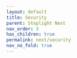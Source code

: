 ```yaml
---
layout: default
title: Security
parent: Stoplight Next
nav_order: 3
has_children: true
permalink: next/security
nav_no_fold: true
---
```

